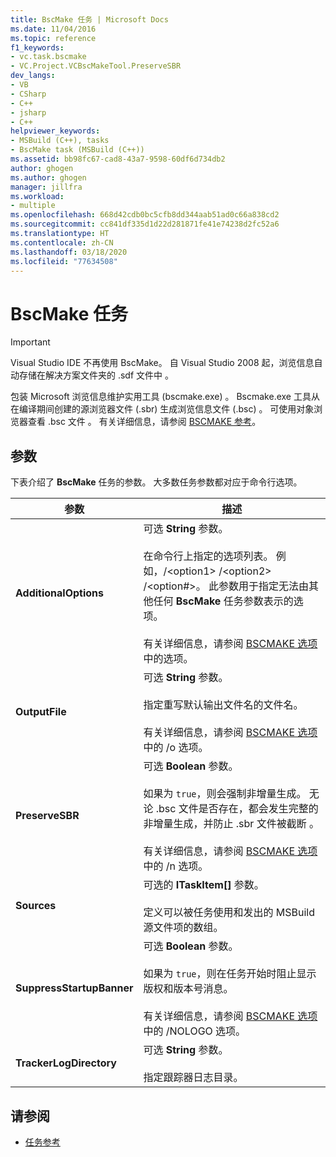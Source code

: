 ```yaml
---
title: BscMake 任务 | Microsoft Docs
ms.date: 11/04/2016
ms.topic: reference
f1_keywords:
- vc.task.bscmake
- VC.Project.VCBscMakeTool.PreserveSBR
dev_langs:
- VB
- CSharp
- C++
- jsharp
- C++
helpviewer_keywords:
- MSBuild (C++), tasks
- BscMake task (MSBuild (C++))
ms.assetid: bb98fc67-cad8-43a7-9598-60df6d734db2
author: ghogen
ms.author: ghogen
manager: jillfra
ms.workload:
- multiple
ms.openlocfilehash: 668d42cdb0bc5cfb8dd344aab51ad0c66a838cd2
ms.sourcegitcommit: cc841df335d1d22d281871fe41e74238d2fc52a6
ms.translationtype: HT
ms.contentlocale: zh-CN
ms.lasthandoff: 03/18/2020
ms.locfileid: "77634508"
---
```

# <a name="bscmake-task"></a>BscMake 任务

> [!IMPORTANT]
> Visual Studio IDE 不再使用 BscMake。 自 Visual Studio 2008 起，浏览信息自动存储在解决方案文件夹的 .sdf 文件中   。

 包装 Microsoft 浏览信息维护实用工具 (bscmake.exe)  。  Bscmake.exe 工具从在编译期间创建的源浏览器文件 (.sbr) 生成浏览信息文件 (.bsc)    。 可使用对象浏览器查看 .bsc 文件   。 有关详细信息，请参阅 [BSCMAKE 参考](/cpp/build/reference/bscmake-reference)。

## <a name="parameters"></a>参数

 下表介绍了 **BscMake** 任务的参数。 大多数任务参数都对应于命令行选项。

|参数|描述|
|---------------|-----------------|
|**AdditionalOptions**|可选 **String** 参数。<br /><br /> 在命令行上指定的选项列表。 例如，/\<option1> /\<option2> /\<option#>。 此参数用于指定无法由其他任何 **BscMake** 任务参数表示的选项。<br /><br /> 有关详细信息，请参阅 [BSCMAKE 选项](/cpp/build/reference/bscmake-options)中的选项。|
|**OutputFile**|可选 **String** 参数。<br /><br /> 指定重写默认输出文件名的文件名。<br /><br /> 有关详细信息，请参阅 [BSCMAKE 选项](/cpp/build/reference/bscmake-options)中的 /o 选项。|
|**PreserveSBR**|可选 **Boolean** 参数。<br /><br /> 如果为 `true`，则会强制非增量生成。 无论 .bsc 文件是否存在，都会发生完整的非增量生成，并防止 .sbr 文件被截断   。<br /><br /> 有关详细信息，请参阅 [BSCMAKE 选项](/cpp/build/reference/bscmake-options)中的 /n 选项。|
|**Sources**|可选的 **ITaskItem[]** 参数。<br /><br /> 定义可以被任务使用和发出的 MSBuild 源文件项的数组。|
|**SuppressStartupBanner**|可选 **Boolean** 参数。<br /><br /> 如果为 `true`，则在任务开始时阻止显示版权和版本号消息。<br /><br /> 有关详细信息，请参阅 [BSCMAKE 选项](/cpp/build/reference/bscmake-options)中的 /NOLOGO 选项。|
|**TrackerLogDirectory**|可选 **String** 参数。<br /><br /> 指定跟踪器日志目录。|

## <a name="see-also"></a>请参阅

- [任务参考](../msbuild/msbuild-task-reference.md)
